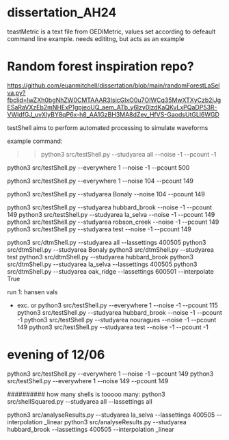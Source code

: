 # dissertation_AH24

teastMetric is a text file from GEDIMetric, values set according to defeault command line example. needs edititng, but acts as an example


# Random forest inspiration repo?
https://github.com/euanmitchell/dissertation/blob/main/randomForestLaSelva.py?fbclid=IwZXh0bgNhZW0CMTAAAR3IsicGlxO0u7OIWCq35MwXTXyCzb2jJgESaRaVXzEb2mNHExP1gpjeoUQ_aem_ATb_y6Izy0lzdKaQKvLxPQaDP53R-VWldfGJ_uvXlyBY8qP6x-h8_AA1GzBH3MA8dZev_HfVS-GaodsUtGLl6WGD

testShell aims to perform automated processing to simulate waveforms

example command:

>> python3 src/testShell.py --studyarea all --noise -1 --pcount -1

python3 src/testShell.py --everywhere 1 --noise -1 --pcount 500

python3 src/testShell.py --everywhere 1 --noise 104 --pcount 149

python3 src/testShell.py --studyarea Bonaly --noise 104 --pcount 149

python3 src/testShell.py --studyarea hubbard_brook --noise -1 --pcount 149
python3 src/testShell.py --studyarea la_selva --noise -1 --pcount 149
python3 src/testShell.py --studyarea robson_creek --noise -1 --pcount 149
python3 src/testShell.py --studyarea test --noise -1 --pcount 149


python3 src/dtmShell.py --studyarea all --lassettings 400505
python3 src/dtmShell.py --studyarea Bonaly
python3 src/dtmShell.py --studyarea test
python3 src/dtmShell.py --studyarea hubbard_brook
python3 src/dtmShell.py --studyarea la_selva --lassettings 400505
python3 src/dtmShell.py --studyarea oak_ridge --lassettings 600501 --interpolate True



run 1: hansen vals
- exc. or
python3 src/testShell.py --everywhere 1 --noise -1 --pcount 115
python3 src/testShell.py --studyarea hubbard_brook --noise -1 --pcount -1
python3 src/testShell.py --studyarea nouragues --noise -1 --pcount 149
python3 src/testShell.py --studyarea test --noise -1 --pcount -1

# evening of 12/06

python3 src/testShell.py --everywhere 1 --noise -1 --pcount 149
python3 src/testShell.py --everywhere 1 --noise 149 --pcount 149

##########
how many shells is tooooo many:
python3 src/shellSquared.py --studyarea all --lassettings all



python3 src/analyseResults.py --studyarea la_selva --lassettings 400505 --interpolation _linear
python3 src/analyseResults.py --studyarea hubbard_brook --lassettings 400505 --interpolation _linear